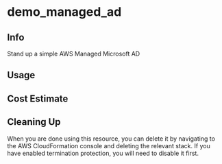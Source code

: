 # demo_managed_ad

## Info

Stand up a simple AWS Managed Microsoft AD

## Usage

## Cost Estimate

## Cleaning Up

When you are done using this resource, you can delete it by navigating to the AWS CloudFormation console and deleting the relevant stack. If you have enabled termination protection, you will need to disable it first.
